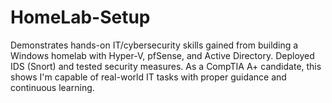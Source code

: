 # HomeLab-Setup
Demonstrates hands-on IT/cybersecurity skills gained from building a Windows homelab with Hyper-V, pfSense, and Active Directory. Deployed IDS (Snort) and tested security measures. As a CompTIA A+ candidate, this shows I'm capable of real-world IT tasks with proper guidance and continuous learning.
